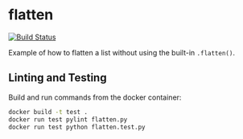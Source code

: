 # flatten

[![Build Status](https://travis-ci.org/jaythomas/flatten-example-python.svg?branch=master)](https://travis-ci.org/jaythomas/flatten-example-python)

Example of how to flatten a list without using the built-in `.flatten()`.

## Linting and Testing

Build and run commands from the docker container:

```bash
docker build -t test .
docker run test pylint flatten.py
docker run test python flatten.test.py
```

